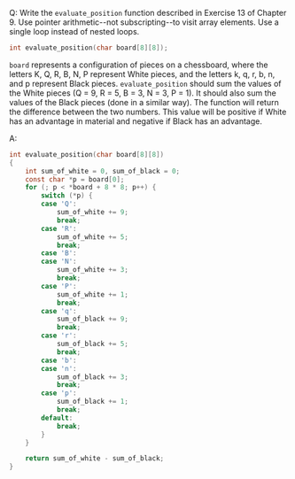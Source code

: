 Q: Write the `evaluate_position` function described in Exercise 13 of Chapter 9.
Use pointer arithmetic--not subscripting--to visit array elements. Use a single
loop instead of nested loops.

```c
int evaluate_position(char board[8][8]);
```

`board` represents a configuration of pieces on a chessboard, where the letters
K, Q, R, B, N, P represent White pieces, and the letters k, q, r, b, n, and p
represent Black pieces. `evaluate_position` should sum the values of the White
pieces (Q = 9, R = 5, B = 3, N = 3, P = 1). It should also sum the values of the
Black pieces (done in a similar way). The function will return the difference
between the two numbers. This value will be positive if White has an advantage
in material and negative if Black has an advantage.

A:

```c
int evaluate_position(char board[8][8])
{
	int sum_of_white = 0, sum_of_black = 0;
	const char *p = board[0];
	for (; p < *board + 8 * 8; p++) {
		switch (*p) {
		case 'Q':
			sum_of_white += 9;
			break;
		case 'R':
			sum_of_white += 5;
			break;
		case 'B':
		case 'N':
			sum_of_white += 3;
			break;
		case 'P':
			sum_of_white += 1;
			break;
		case 'q':
			sum_of_black += 9;
			break;
		case 'r':
			sum_of_black += 5;
			break;
		case 'b':
		case 'n':
			sum_of_black += 3;
			break;
		case 'p':
			sum_of_black += 1;
			break;
		default:
			break;
		}
	}

	return sum_of_white - sum_of_black;
}
```
